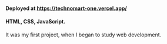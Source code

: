 #### Deployed at https://technomart-one.vercel.app/

#### HTML, CSS, JavaScript.

It was my first project, when I began to study web development.
